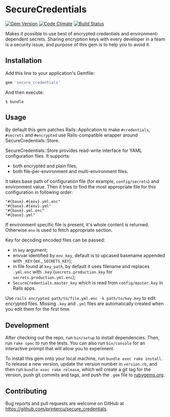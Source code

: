 # SecureCredentials

[![Gem Version](https://badge.fury.io/rb/secure_credentials.svg)](http://badge.fury.io/rb/secure_credentials)
[![Code Climate](https://codeclimate.com/github/printercu/secure_credentials/badges/gpa.svg)](https://codeclimate.com/github/printercu/secure_credentials)
[![Build Status](https://travis-ci.org/printercu/secure_credentials.svg)](https://travis-ci.org/printercu/secure_credentials)

Makes it possible to use best of encrypted credentials
and environment-dependent secrets. Sharing encryption keys with
every developer in a team is a security issue, and purpose of this gem
is to help you to avoid it.

## Installation

Add this line to your application's Gemfile:

```ruby
gem 'secure_credentials'
```

And then execute:

    $ bundle

## Usage

By default this gem patches Rails::Application to make `#credentials`, `#secrets` and `#encrypted`
use Rails-compatible wrapper around SecureCredentials::Store.

SecureCredentials::Store provides read-write interface for YAML configuration files. It supports:

  - both encrypted and plain files,
  - both file-per-environment and multi-environment files.

It takes base path of configuration file (for example, `config/secrets`)
and environment value. Then it tries to find the most appropriate file
for this configuration in following order:

    "#{base}.#{env}.yml.enc"
    "#{base}.#{env}.yml"
    "#{base}.yml.enc"
    "#{base}.yml"

If environment specific file is present, it's whole content is returned.
Otherwise `env` is used to fetch appropriate section.

Key for decoding encoded files can be passed:

  - in `key` argument;
  - envvar identified by `env_key`, default is to upcased basename appended with `_KEY`
    (ex., `SECRETS_KEY`);
  - in file found at `key_path`,
    by default it uses filename and replaces `.yml.enc` with `.key`
    (`secrets.production.key` for `secrets.production.yml.enc`);
  - `SecureCredentials.master_key` which is read from `config/master.key` in Rails apps.

Use `rails encrypted path/to/file.yml.enc -k path/to/key.key` to edit encrypted files.
Missing `.key` and `.yml` files are automatically created when you edit them for the first time.

## Development

After checking out the repo, run `bin/setup` to install dependencies.
Then, run `rake spec` to run the tests.
You can also run `bin/console` for an interactive prompt that will allow you to experiment.

To install this gem onto your local machine, run `bundle exec rake install`.
To release a new version, update the version number in `version.rb`,
and then run `bundle exec rake release`, which will create a git tag for the version,
push git commits and tags, and push the `.gem` file to [rubygems.org](https://rubygems.org).

## Contributing

Bug reports and pull requests are welcome on GitHub at
https://github.com/printercu/secure_credentials.
